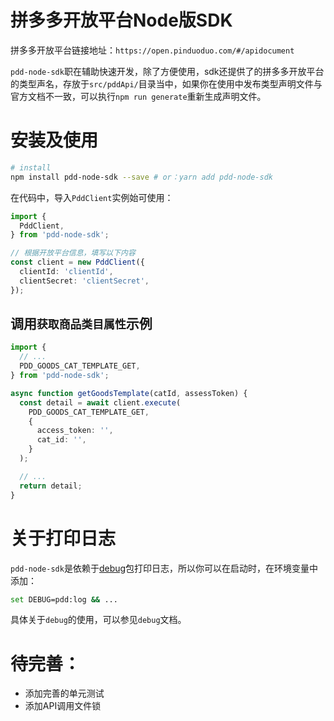 # 拼多多开放平台Node版SDK

拼多多开放平台链接地址：`https://open.pinduoduo.com/#/apidocument`

`pdd-node-sdk`职在辅助快速开发，除了方便使用，sdk还提供了的拼多多开放平台的类型声名，存放于`src/pddApi/`目录当中，如果你在使用中发布类型声明文件与官方文档不一致，可以执行`npm run generate`重新生成声明文件。

# 安装及使用

```sh
# install
npm install pdd-node-sdk --save # or：yarn add pdd-node-sdk
```

在代码中，导入`PddClient`实例始可使用：

```typescript
import {
  PddClient,
} from 'pdd-node-sdk';

// 根据开放平台信息，填写以下内容
const client = new PddClient({
  clientId: 'clientId',
  clientSecret: 'clientSecret',
});
```

## 调用`获取商品类目属性`示例

```typescript
import {
  // ...
  PDD_GOODS_CAT_TEMPLATE_GET,
} from 'pdd-node-sdk';

async function getGoodsTemplate(catId, assessToken) {
  const detail = await client.execute(
    PDD_GOODS_CAT_TEMPLATE_GET,
    {
      access_token: '',
      cat_id: '',
    }
  );

  // ...
  return detail;
}
```

# 关于打印日志

`pdd-node-sdk`是依赖于[debug](https://github.com/visionmedia/debug)包打印日志，所以你可以在启动时，在环境变量中添加：

```bash
set DEBUG=pdd:log && ...
```

具体关于`debug`的使用，可以参见`debug`文档。

# 待完善：

* 添加完善的单元测试
* 添加API调用文件锁
